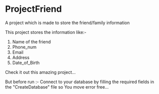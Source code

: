 # ProjectFriend
A project which is made to store the friend/family information

This project stores the information like:-
1. Name of the friend
2. Phone_num
3. Email
4. Address
5. Date_of_Birth

Check it out this amazing project...

But before run :- Connect to your  database by filling the required fields in the "CreateDatabase" file so You move error free...





